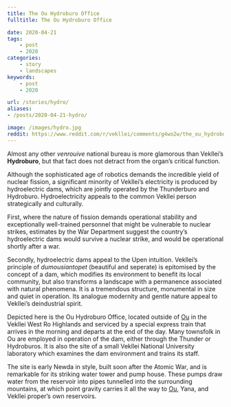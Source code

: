```yaml
---
title: The Ou Hydroburo Office
fulltitle: The Ou Hydroburo Office

date: 2020-04-21
tags:
    - post
    - 2020
categories:
    - story
    - landscapes
keywords:
    - post
    - 2020

url: /stories/hydro/
aliases:
- /posts/2020-04-21-hydro/

image: /images/hydro.jpg
reddit: https://www.reddit.com/r/vekllei/comments/g4wo2w/the_ou_hydroburo_office/
---
```

Almost any other *venrouive* national bureau is more glamorous than Vekllei’s **Hydroburo**, but that fact does not detract from the organ’s critical function.

Although the sophisticated age of robotics demands the incredible yield of nuclear fission, a significant minority of Vekllei’s electricity is produced by hydroelectric dams, which are jointly operated by the Thunderburo and Hydroburo. Hydroelectricity appeals to the common Vekllei person strategically and culturally.

First, where the nature of fission demands operational stability and exceptionally well-trained personnel that might be vulnerable to nuclear strikes, estimates by the War Department suggest the country’s hydroelectric dams would survive a nuclear strike, and would be operational shortly after a war.

Secondly, hydroelectric dams appeal to the Upen intuition. Vekllei’s principle of *dumousiantopet* (beautiful and seperate) is epitomised by the concept of a dam, which modifies its environment to benefit its local community, but also transforms a landscape with a permanence associated with natural phenomena. It is a tremendous structure, monumental in size and quiet in operation. Its analogue modernity and gentle nature appeal to Vekllei’s deindustrial spirit.

Depicted here is the Ou Hydroburo Office, located outside of [Ou](/factbook/landscape/boroughs/ou/) in the Vekllei West Ro Highlands and serviced by a special express train that arrives in the morning and departs at the end of the day. Many townsfolk in Ou are employed in operation of the dam, either through the Thunder or Hydroburos. It is also the site of a small Vekllei National University laboratory which examines the dam environment and trains its staff.

The site is early Newda in style, built soon after the Atomic War, and is remarkable for its striking water tower and pump house. These pumps draw water from the reservoir into pipes tunnelled into the surrounding mountains, at which point gravity carries it all the way to [Ou](/factbook/landscape/boroughs/ou/), Yana, and Vekllei proper’s own reservoirs.
